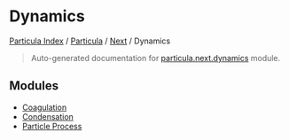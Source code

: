 # Dynamics

[Particula Index](../../../README.md#particula-index) / [Particula](../../index.md#particula) / [Next](../index.md#next) / Dynamics

> Auto-generated documentation for [particula.next.dynamics](../../../../../particula/next/dynamics/__init__.py) module.

## Modules

- [Coagulation](coagulation/index.md)
- [Condensation](./condensation.md)
- [Particle Process](./particle_process.md)
